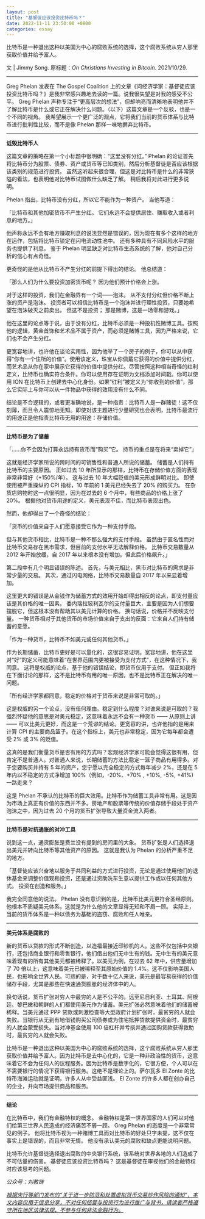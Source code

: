 ```yaml
---
layout: post
title: "基督徒应该投资比特币吗？"
date: 2022-11-11 23:50:00 +0800
categories: essay
---
```


比特币是一种退出这种以美国为中心的腐败系统的选择，这个腐败系统从穷人那里获取价值并给予富人。

文 | Jimmy Song. 原标题：*On Christians Investing in Bitcoin*. 2021/10/29.

* * *

Greg Phelan 发表在 The Gospel Coalition 上的文章《问经济学家：基督徒应该投资比特币吗？》是我非常感兴趣地去读的一篇。说我很失望是对我的感受不公平。 Greg Phelan 声称专注于“更高层次的想法”，但却响亮而清晰地表明他并不了解比特币是什么或它正在解决什么问题。（以下）这篇文章是一个反驳，也是一个不同的视角。 我希望展示一个更广泛的观点，它将我们当前的货币体系与比特币进行批判性比较，而不是像 Phelan 那样一味地摒弃比特币。

* * *

**诋毁比特币人**

这篇文章的策略在第一个小标题中很明确：“这里没有分红。” Phelan 的论证首先将比特币分为股票、债券、资产或货币等已知类别，然后分析基督徒是否应该根据该类别的规范进行投资。 虽然这听起来很合理，但这是对比特币是什么的非常狭隘的看法，也表明他对比特币试图做什么缺乏了解。 稍后我将对此进行更多说明。

Phelan 指出，比特币没有分红，所以它不能作为一种资产。 当他写道：

「比特币和其他加密货币不产生分红。 它们永远不会提供居住、赚取收入或者利息的地方。」

他声称永远不会有地方赚取利息的说法显然是错误的，因为现在有多个这样的地方在运作，包括将比特币锁定在闪电流动性池中。 还有多种具有不同风险水平的服务也提供了利息。 鉴于 Phelan 明显缺乏对比特币生态系统的了解，他对自己分析的信心有点奇怪。

更奇怪的是他从比特币不产生分红的前提下得出的结论。 他总结道：

「那么人们为什么要投资加密货币呢？ 因为他们预计价格会上涨。

对于这样的投资，我们在金融界有一个词——泡沫。 从不支付分红但价格不断上涨的资产是泡沫。 投资者可以相信比特币是一个泡沫并进行理性投资，只要她希望在泡沫破灭之前卖出。 但这不是投资； 那是赌博，这是一场零和游戏。」

他在这里的论点等于说，由于没有分红，比特币必须是一种投机性赌博工具。按照他的逻辑，黄金首饰和艺术品不属于资产，而必须是赌博工具，因为严格来说，它们也不会产生分红。

更宽容地讲，也许他在谈论实用性，因为他举了一个房子的例子，你可以从中获得“你有一个住所的价值”。使用该定义，珠宝从你佩戴它获得的价值中提供分红，而艺术品从你在家中展示它获得的价值中提供分红。尽管按照这种相当奇怪的红利定义，比特币也确实符合条件。你可以使用存在证明为文档添加时间戳。你可以使用 ION 在比特币上创建去中心化身份。如果“红利”被定义为“你收到的价值”，那么它实际上与你可以从一件物品中获得的效用没有什么不同。

结论是不合逻辑的，或者更准确地说，是一种指责：比特币人是一群赌徒！这不仅刻薄，而且令人震惊地无知。即使对该主题进行少量研究也会表明，比特币最流行的用途正是他指责比特币无用的用途：存储价值。

* * *

**比特币是为了储蓄**

「……你不会因为打算永远持有货币而“购买”它。 持币的重点是在将来“卖掉它”」

这就是经济学家所说的跨时间的可销售性和普通人所说的储蓄。 储蓄是人们持有比特币的主要原因。 正如过去 10 年所显示的那样，比特币在存储价值方面的表现非常非常好（+150%/年）。 这与过去 10 年大幅贬值的美元形成鲜明对比。 即使使用被严重操纵的 CPI 指标，10 年前的 1 美元已经失去了 20% 的购买力。 在杂货店购物时这一点很明显，因为在过去的 6 个月中，有些商品的价格上涨了 20%。 根据他对货币用途的定义，美元表现不佳，而比特币表现出色。

然而，他却得出了一个奇怪的结论：

「货币的价值来自于人们愿意接受它作为一种支付手段。

但与其他货币相比，比特币是一种不那么强大的支付手段。 虽然由于匿名性而对比特币交易存在黑市需求，但目前的支付水平无法解释价格。 比特币交易数量从 2012 年开始放缓，自 2017 年以来根本没有增加。但此后价格飙升。」

第二段中有几个明显错误的陈述。 首先，与美元相比，黑市对比特币的需求是非常少量的交易。 其次，通过闪电网络，比特币交易数量自 2017 年以来显着增加。

这里更大的错误是从金钱作为储蓄方式的效用开始却得出相反的论点，即支付量应该是其价格的唯一因素。 委内瑞拉玻利瓦尔的支付量巨大，主要是因为人们想要摆脱它，但这根本没有帮助其以美元计算的价格。 换句话说，价格并不反映支付量。 一种货币相对于其他货币的市场价值来自于支出的反面：它来自人们持有储蓄的意愿。

「作为一种货币，比特币不如美元或任何其他货币。」

作为长期储蓄，比特币更好是可以量化的，这很容易证明。宽容地讲，他在这里对“好”的定义可能意味着“在世界范围内更被接受为支付方式”，在这种情况下，我同意。 这将是权威的论点，基于他的错误结论，即货币仅用于支付。 但正如我将在下面讨论的那样，这不是比特币有用的唯一原因，也不是比特币正在解决的唯一问题。

「所有经济学家都同意，稳定的价格对于货币来说是非常可取的。」

这是权威的另一个论点，没有任何理由。稳定到什么程度？对谁来说是可取的？我强烈怀疑他的意思是对美元稳定，这意味着永远不会有一种货币 —— 从原则上讲—— 可以比美元更好，而这是一个荒谬的结论。更宽容的讲，也许他指的是用来计算 CPI 的主要商品篮子。在这个指标上，美元也非常稳定，因为它每年都会遭受 2% 或 3% 的贬值。

这真的是我们衡量货币是否有用的方式吗？宏观经济学家可能会觉得这很有用，但肯定不是普通人。对普通人来说，长期储蓄的方法比稳定一篮子商品有用得多。对于您要购买并持有 5 年的资产，您宁愿以完全稳定的方式每年减少 2%，还是在 5 年内以不稳定的方式净增加 100%（例如，-20%、+70% , +10%, -5%, +41%) 一路走来？

这是 Phelan 不承认的比特币的巨大效用。比特币作为储蓄工具非常有用。这是因为市场上真正有价值的东西并不多。房地产和股票等传统的价值存储手段处于资产泡沫之中，因为过去 20 个月的货币扩张导致大量资金流入两者。

* * *

**比特币是对抗通胀的对冲工具**

说到这一点，通货膨胀是费兰没有提到的房间里的大象。 货币扩张是人们选择退出美元并转向比特币等其他资产的原因。 这就是我认为 Phelan 的分析严重不足的地方。

「基督徒应该兴奋地以服务于共同利益的方式进行投资，无论是通过使用他们的退休基金来调整价值观和投资，还是通过资助洗车生意以提供工作或以任何其他方式。 投资在创造和服务。」

我完全同意他的说法。 Phelan 没有意识到的是，比特币比美元更符合圣经原则。 他根本不质疑美元体系，这就是为什么他的文章显得无知和不屑一顾。 实际上，当前的货币体系是一种以债务为基础的盗窃、腐败和任人唯亲。

* * *

**美元体系是腐败的**

新的货币以贷款的形式不断创造，以造福最接近印钞机的人。这些不仅包括中央银行，还包括商业银行和零售银行，他们借出他们无中生有的钱。无中生有的美元意味着现有的所有其他美元都被稀释了。以美元为例，在过去 62 年中，供应量增加了 70 倍以上，这意味着美元已被稀释至其原始价值的 1.4%。这不仅影响美国人民，也影响全世界人民。可悲的是，对于数十亿人来说，美元是最容易获得的价值储存手段，尤其是那些在快速通货膨胀的经济体中的人。

换句话说，货币扩张对穷人中最穷的人是不公平的。远至尼日利亚、土耳其、阿根廷、黎巴嫩和朝鲜的人们都使用美元作为储蓄。美元扩张必然意味着他们的储蓄被稀释。当美元通过 PPP 贷款或刺激检查等大型政府计划扩张时，最贫穷的人就会失败。当银行从无到有地借钱购买公司债券或为住宅抵押贷款提供资金时，最贫穷的人就会蒙受损失。当对冲基金使用 100 倍杠杆并亏损并通过回购贷款获得救助时，最贫穷的人就会失败。

比特币是一种退出这种以美国为中心的腐败系统的选择，这个腐败系统从穷人那里获取价值并给予富人。因为比特币是去中心化的，它是一种非政治性的货币，这意味着它不会为任何人的议程服务。因为比特币是数字化的，它很方便，个人可以在不需要银行的情况下获得银行服务。这绝不是理论上的。萨尔瓦多 El Zonte 的比特币海滩运动就是证明，许多人从中受益匪浅。 El Zonte 的许多人都在创办自己的企业，并向市场提供商品和服务。

* * *

**结论**

在比特币中，我们有金融特权的概念。 金融特权是第一世界国家的人们可以对他们给第三世界人民造成的经济痛苦不屑一顾。 Greg Phelan 的态度是一个非常常见的例子。 他将比特币视为一种赌博工具而对比特币的好处只字未提，这不仅在事实上是错误的，而且非常无情。 他没有承认美元的腐败和缺点更能说明问题。

比特币允许基督徒选择退出腐败的中央银行系统，该系统对世界各地的人们造成了不可估量的伤害。 基督徒应该投资比特币吗？ 这是基督徒在审视他们的金融特权时应该思考的问题。


*公众号：刘教链*

<u>*根据央行等部门发布的“关于进一步防范和处置虚拟货币交易炒作风险的通知”，本文内容仅用于信息分享，不对任何经营与投资行为进行推广与背书，请读者严格遵守所在地区法律法规，不参与任何非法金融行为。*</u>

